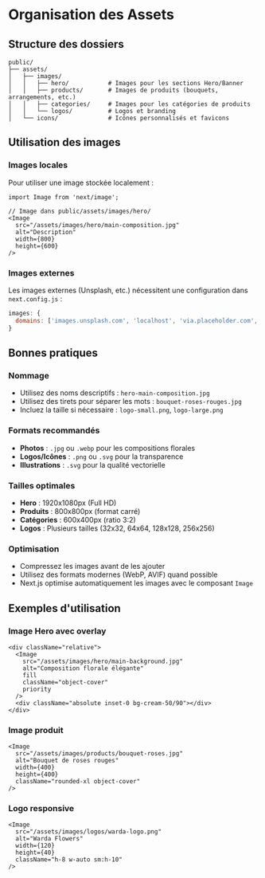# Organisation des Assets

## Structure des dossiers

```
public/
├── assets/
│   ├── images/
│   │   ├── hero/           # Images pour les sections Hero/Banner
│   │   ├── products/       # Images de produits (bouquets, arrangements, etc.)
│   │   ├── categories/     # Images pour les catégories de produits
│   │   └── logos/          # Logos et branding
│   └── icons/              # Icônes personnalisés et favicons
```

## Utilisation des images

### Images locales
Pour utiliser une image stockée localement :

```tsx
import Image from 'next/image';

// Image dans public/assets/images/hero/
<Image 
  src="/assets/images/hero/main-composition.jpg" 
  alt="Description"
  width={800}
  height={600}
/>
```

### Images externes
Les images externes (Unsplash, etc.) nécessitent une configuration dans `next.config.js` :

```javascript
images: {
  domains: ['images.unsplash.com', 'localhost', 'via.placeholder.com', 'placehold.co'],
}
```

## Bonnes pratiques

### Nommage
- Utilisez des noms descriptifs : `hero-main-composition.jpg`
- Utilisez des tirets pour séparer les mots : `bouquet-roses-rouges.jpg`
- Incluez la taille si nécessaire : `logo-small.png`, `logo-large.png`

### Formats recommandés
- **Photos** : `.jpg` ou `.webp` pour les compositions florales
- **Logos/Icônes** : `.png` ou `.svg` pour la transparence
- **Illustrations** : `.svg` pour la qualité vectorielle

### Tailles optimales
- **Hero** : 1920x1080px (Full HD)
- **Produits** : 800x800px (format carré)
- **Catégories** : 600x400px (ratio 3:2)
- **Logos** : Plusieurs tailles (32x32, 64x64, 128x128, 256x256)

### Optimisation
- Compressez les images avant de les ajouter
- Utilisez des formats modernes (WebP, AVIF) quand possible
- Next.js optimise automatiquement les images avec le composant `Image`

## Exemples d'utilisation

### Image Hero avec overlay
```tsx
<div className="relative">
  <Image
    src="/assets/images/hero/main-background.jpg"
    alt="Composition florale élégante"
    fill
    className="object-cover"
    priority
  />
  <div className="absolute inset-0 bg-cream-50/90"></div>
</div>
```

### Image produit
```tsx
<Image
  src="/assets/images/products/bouquet-roses.jpg"
  alt="Bouquet de roses rouges"
  width={400}
  height={400}
  className="rounded-xl object-cover"
/>
```

### Logo responsive
```tsx
<Image
  src="/assets/images/logos/warda-logo.png"
  alt="Warda Flowers"
  width={120}
  height={40}
  className="h-8 w-auto sm:h-10"
/>
```